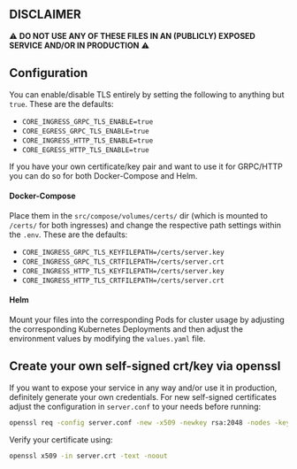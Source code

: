 ## DISCLAIMER
:warning: __DO NOT USE ANY OF THESE FILES IN AN (PUBLICLY) EXPOSED SERVICE AND/OR IN PRODUCTION__ :warning:

## Configuration
You can enable/disable TLS entirely by setting the following to anything but `true`. These are the defaults:
- `CORE_INGRESS_GRPC_TLS_ENABLE=true`
- `CORE_EGRESS_GRPC_TLS_ENABLE=true`
- `CORE_INGRESS_HTTP_TLS_ENABLE=true`
- `CORE_EGRESS_HTTP_TLS_ENABLE=true`

If you have your own certificate/key pair and want to use it for GRPC/HTTP you can do so for both Docker-Compose and Helm.

#### Docker-Compose
Place them in the `src/compose/volumes/certs/` dir (which is mounted to `/certs/` for both ingresses) and change the respective path settings within the `.env`. These are the defaults:
  - `CORE_INGRESS_GRPC_TLS_KEYFILEPATH=/certs/server.key`
  - `CORE_INGRESS_GRPC_TLS_CRTFILEPATH=/certs/server.crt`
  - `CORE_INGRESS_HTTP_TLS_KEYFILEPATH=/certs/server.key`
  - `CORE_INGRESS_HTTP_TLS_CRTFILEPATH=/certs/server.crt`

#### Helm
Mount your files into the corresponding Pods for cluster usage by adjusting the corresponding Kubernetes Deployments and then adjust the environment values by modifying the `values.yaml` file.

## Create your own self-signed crt/key via openssl
If you want to expose your service in any way and/or use it in production, definitely generate your own credentials. For new self-signed certificates adjust the configuration in `server.conf` to your needs before running:
```bash
openssl req -config server.conf -new -x509 -newkey rsa:2048 -nodes -keyout server.key -days 3650 -out server.crt
```

Verify your certificate using:
```bash
openssl x509 -in server.crt -text -noout
```
